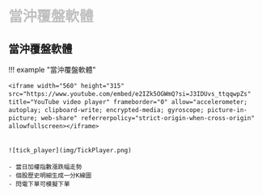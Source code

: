 # <font color="silver">當沖覆盤軟體</font>


## 當沖覆盤軟體

!!! example "當沖覆盤軟體"

    <iframe width="560" height="315" src="https://www.youtube.com/embed/e2IZk5OGWmQ?si=J3IDUvs_ttqqwpZs" title="YouTube video player" frameborder="0" allow="accelerometer; autoplay; clipboard-write; encrypted-media; gyroscope; picture-in-picture; web-share" referrerpolicy="strict-origin-when-cross-origin" allowfullscreen></iframe>


    ![tick_player](img/TickPlayer.png)

    - 當日加權指數漲跌幅走勢
    - 個股歷史明細生成一分K線圖
    - 閃電下單可模擬下單
